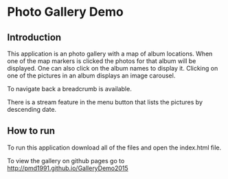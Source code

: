 # Photo Gallery Demo

## Introduction
This application is an photo gallery with a map of album locations.
When one of the map markers is clicked the photos for that album will
be displayed. One can also click on the album names to display it. Clicking
on one of the pictures in an album displays an image carousel.

To navigate back a breadcrumb is available.

There is a stream feature in the menu button that lists the pictures
by descending date.

## How to run
To run this application download all of the files and open the index.html file.

To view the gallery on github pages go to
http://pmd1991.github.io/GalleryDemo2015
